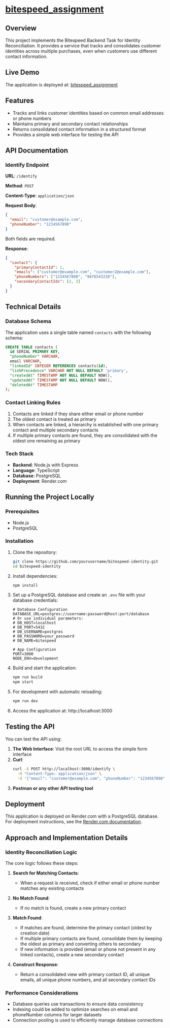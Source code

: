 # [bitespeed_assignment](https://bitespeed-assignment-hq8h.onrender.com/)

## Overview

This project implements the Bitespeed Backend Task for Identity Reconciliation. It provides a service that tracks and consolidates customer identities across multiple purchases, even when customers use different contact information.

## Live Demo

The application is deployed at: [bitespeed_assignment](https://bitespeed-assignment-hq8h.onrender.com/)

## Features

- Tracks and links customer identities based on common email addresses or phone numbers
- Maintains primary and secondary contact relationships
- Returns consolidated contact information in a structured format
- Provides a simple web interface for testing the API

## API Documentation

### Identify Endpoint

**URL**: `/identify`

**Method**: `POST`

**Content-Type**: `application/json`

**Request Body**:
```json
{
  "email": "customer@example.com",
  "phoneNumber": "1234567890"
}
```
Both fields are required.

**Response**:
```json
{
  "contact": {
    "primaryContactId": 1,
    "emails": ["customer@example.com", "customer2@example.com"],
    "phoneNumbers": ["1234567890", "9876543210"],
    "secondaryContactIds": [2, 3]
  }
}
```

## Technical Details

### Database Schema

The application uses a single table named `contacts` with the following schema:

```sql
CREATE TABLE contacts (
  id SERIAL PRIMARY KEY,
  "phoneNumber" VARCHAR,
  email VARCHAR,
  "linkedId" INTEGER REFERENCES contacts(id),
  "linkPrecedence" VARCHAR NOT NULL DEFAULT 'primary',
  "createdAt" TIMESTAMP NOT NULL DEFAULT NOW(),
  "updatedAt" TIMESTAMP NOT NULL DEFAULT NOW(),
  "deletedAt" TIMESTAMP
);
```

### Contact Linking Rules

1. Contacts are linked if they share either email or phone number
2. The oldest contact is treated as primary
3. When contacts are linked, a hierarchy is established with one primary contact and multiple secondary contacts
4. If multiple primary contacts are found, they are consolidated with the oldest one remaining as primary

### Tech Stack

- **Backend**: Node.js with Express
- **Language**: TypeScript
- **Database**: PostgreSQL
- **Deployment**: Render.com

## Running the Project Locally

### Prerequisites

- Node.js 
- PostgreSQL

### Installation

1. Clone the repository:
   ```bash
   git clone https://github.com/yourusername/bitespeed-identity.git
   cd bitespeed-identity
   ```

2. Install dependencies:
   ```bash
   npm install
   ```

3. Set up a PostgreSQL database and create an `.env` file with your database credentials:
   ```
   # Database Configuration
   DATABASE_URL=postgres://username:password@host:port/database
   # Or use individual parameters:
   # DB_HOST=localhost
   # DB_PORT=5432
   # DB_USERNAME=postgres
   # DB_PASSWORD=your_password
   # DB_NAME=bitespeed
   
   # App Configuration
   PORT=3000
   NODE_ENV=development
   ```

4. Build and start the application:
   ```bash
   npm run build
   npm start
   ```

5. For development with automatic reloading:
   ```bash
   npm run dev
   ```

6. Access the application at: http://localhost:3000

## Testing the API

You can test the API using:

1. **The Web Interface**: Visit the root URL to access the simple form interface
2. **Curl**:
   ```bash
   curl -X POST http://localhost:3000/identify \
     -H "Content-Type: application/json" \
     -d '{"email": "customer@example.com", "phoneNumber": "1234567890"}'
   ```
3. **Postman or any other API testing tool**

## Deployment

This application is deployed on Render.com with a PostgreSQL database. For deployment instructions, see the [Render.com documentation](https://render.com/docs).

## Approach and Implementation Details

### Identity Reconciliation Logic

The core logic follows these steps:

1. **Search for Matching Contacts**:
   - When a request is received, check if either email or phone number matches any existing contacts

2. **No Match Found**:
   - If no match is found, create a new primary contact

3. **Match Found**:
   - If matches are found, determine the primary contact (oldest by creation date)
   - If multiple primary contacts are found, consolidate them by keeping the oldest as primary and converting others to secondary
   - If new information is provided (email or phone not present in any linked contacts), create a new secondary contact

4. **Construct Response**:
   - Return a consolidated view with primary contact ID, all unique emails, all unique phone numbers, and all secondary contact IDs

### Performance Considerations

- Database queries use transactions to ensure data consistency
- Indexing could be added to optimize searches on email and phoneNumber columns for larger datasets
- Connection pooling is used to efficiently manage database connections
